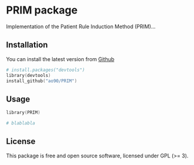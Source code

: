 # PRIM package
Implementation of the Patient Rule Induction Method (PRIM)...


 
 
 ## Installation
 
 You can install the latest version from
 [Github](https://github.com/ao90/PRIM)
 
 ```s
 # install.packages("devtools")
 library(devtools)
 install_github("ao90/PRIM") 
 ```
 
 ## Usage
 
 ```s
 library(PRIM)
 
 # blablabla
 
 ```
 
 ## License
 
This package is free and open source software, licensed under GPL (>= 3).
